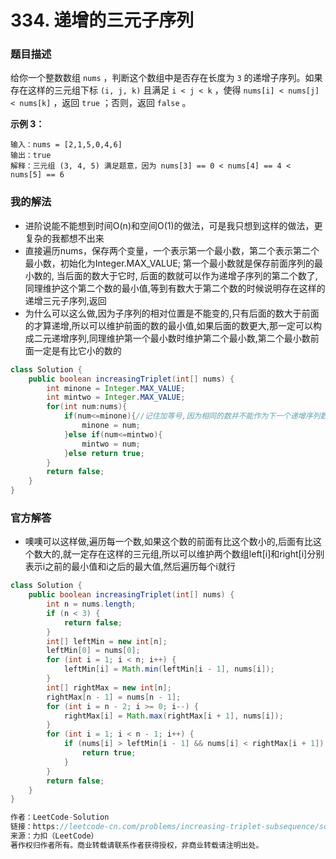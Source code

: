 # 334. 递增的三元子序列

### 题目描述

给你一个整数数组 `nums` ，判断这个数组中是否存在长度为 `3` 的递增子序列。如果存在这样的三元组下标 `(i, j, k)` 且满足 `i < j < k` ，使得 `nums[i] < nums[j] < nums[k]` ，返回 `true` ；否则，返回 `false` 。

**示例 3：**

```
输入：nums = [2,1,5,0,4,6]
输出：true
解释：三元组 (3, 4, 5) 满足题意，因为 nums[3] == 0 < nums[4] == 4 < nums[5] == 6
```

### 我的解法

- 进阶说能不能想到时间O(n)和空间O(1)的做法，可是我只想到这样的做法，更复杂的我都想不出来
- 直接遍历nums，保存两个变量，一个表示第一个最小数，第二个表示第二个最小数，初始化为Integer.MAX_VALUE; 第一个最小数就是保存前面序列的最小数的, 当后面的数大于它时, 后面的数就可以作为递增子序列的第二个数了,同理维护这个第二个数的最小值,等到有数大于第二个数的时候说明存在这样的递增三元子序列,返回
- 为什么可以这么做,因为子序列的相对位置是不能变的,只有后面的数大于前面的才算递增,所以可以维护前面的数的最小值,如果后面的数更大,那一定可以构成二元递增序列,同理维护第一个最小数时维护第二个最小数,第二个最小数前面一定是有比它小的数的

```java
class Solution {
    public boolean increasingTriplet(int[] nums) {
        int minone = Integer.MAX_VALUE;
        int mintwo = Integer.MAX_VALUE;
        for(int num:nums){
            if(num<=minone){//记住加等号,因为相同的数并不能作为下一个递增序列数
                minone = num;
            }else if(num<=mintwo){
                mintwo = num;
            }else return true;
        }
        return false;
    }
}
```

### 官方解答

- 噢噢可以这样做,遍历每一个数,如果这个数的前面有比这个数小的,后面有比这个数大的,就一定存在这样的三元组,所以可以维护两个数组left[i]和right[i]分别表示i之前的最小值和i之后的最大值,然后遍历每个i就行

```java
class Solution {
    public boolean increasingTriplet(int[] nums) {
        int n = nums.length;
        if (n < 3) {
            return false;
        }
        int[] leftMin = new int[n];
        leftMin[0] = nums[0];
        for (int i = 1; i < n; i++) {
            leftMin[i] = Math.min(leftMin[i - 1], nums[i]);
        }
        int[] rightMax = new int[n];
        rightMax[n - 1] = nums[n - 1];
        for (int i = n - 2; i >= 0; i--) {
            rightMax[i] = Math.max(rightMax[i + 1], nums[i]);
        }
        for (int i = 1; i < n - 1; i++) {
            if (nums[i] > leftMin[i - 1] && nums[i] < rightMax[i + 1]) {
                return true;
            }
        }
        return false;
    }
}

作者：LeetCode-Solution
链接：https://leetcode-cn.com/problems/increasing-triplet-subsequence/solution/di-zeng-de-san-yuan-zi-xu-lie-by-leetcod-dp2r/
来源：力扣（LeetCode）
著作权归作者所有。商业转载请联系作者获得授权，非商业转载请注明出处。
```

